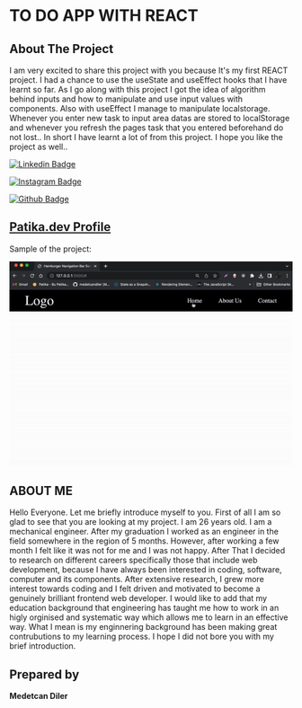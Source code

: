 # TO DO APP WITH REACT 

## About The Project
I am very excited to share this project with you because It's my first REACT project. I had a chance to use the useState and useEffect hooks that I have learnt so far. As I go along with this project I got the idea of algorithm behind inputs and how to manipulate and use input values with components. Also with useEffect I manage to manipulate localstorage. Whenever you enter new task to input area datas are stored to localStorage and whenever you refresh the pages task that you entered beforehand do not lost.. In short I have learnt a lot of from this project. I hope you like the project as well..

[![Linkedin Badge](https://img.shields.io/badge/LinkedIn-0077B5?style=for-the-badge&logo=linkedin&logoColor=white)](https://www.linkedin.com/in/medetcandiler)

[![Instagram Badge](https://img.shields.io/badge/-Instagram-C13584?style=flat-quare&labelColor=C13584&logo=instagram&logoColor=white&link=link)](https://www.instagram.com/medetdiler/)

[![Github Badge](https://img.shields.io/badge/-Github-000?style=quare&labelColor=000&logo=Github&logoColor=white&link=link)](https://github.com/medetcandiler)

[Patika.dev Profile](https://app.patika.dev/meddo)
---
Sample of the project:

![sample-of-my-project](https://github.com/medetcandiler/Hamburger-Nav-Bar/blob/main/sapmle-of-hamburger-nav.gif)

## ABOUT ME 
Hello Everyone. Let me briefly introduce myself to you. First of all I am so glad to see that you are looking at my project. I am 26 years old. I am a mechanical engineer. After my graduation I worked as an engineer in the field somewhere in the region of 5 months. However, after working a few month I felt like it was not for me and I was not happy. After That I decided to research on different careers specifically those that include web development, because I have always been interested in coding, software, computer and its components. After extensive research, I grew more interest towards coding and I felt driven and motivated to become a genuinely brilliant frontend web developer. I would like to add that my education background that engineering has taught me how to work in an higly orginised and systematic way which allows me to learn in an effective way. What I mean is my enginnering background has been making great contrubutions to my learning process. I hope I did not bore you with my brief introduction.

## Prepared by
**Medetcan Diler**
